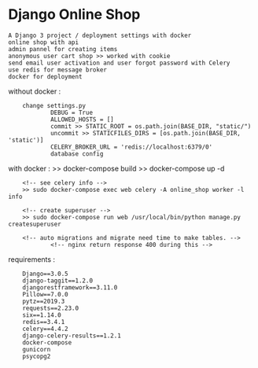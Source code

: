 # Django Online Shop
    A Django 3 project / deployment settings with docker 
    online shop with api
    admin pannel for creating items
    anonymous user cart shop >> worked with cookie  
    send email user activation and user forgot password with Celery
    use redis for message broker
    docker for deployment

without docker :

        change settings.py 
                DEBUG = True
                ALLOWED_HOSTS = []
                commit >> STATIC_ROOT = os.path.join(BASE_DIR, "static/")
                uncommit >> STATICFILES_DIRS = [os.path.join(BASE_DIR, 'static')]
                CELERY_BROKER_URL = 'redis://localhost:6379/0'
                database config

with docker :
        >> docker-compose build
        >> docker-compose up -d

        <!-- see celery info -->
        >> sudo docker-compose exec web celery -A online_shop worker -l info

        <!-- create superuser -->
        >> sudo docker-compose run web /usr/local/bin/python manage.py createsuperuser

        <!-- auto migrations and migrate need time to make tables. -->
                <!-- nginx return response 400 during this -->


requirements :

        Django==3.0.5
        django-taggit==1.2.0
        djangorestframework==3.11.0
        Pillow==7.0.0
        pytz==2019.3
        requests==2.23.0
        six==1.14.0
        redis==3.4.1
        celery==4.4.2
        django-celery-results==1.2.1
        docker-compose
        gunicorn
        psycopg2


